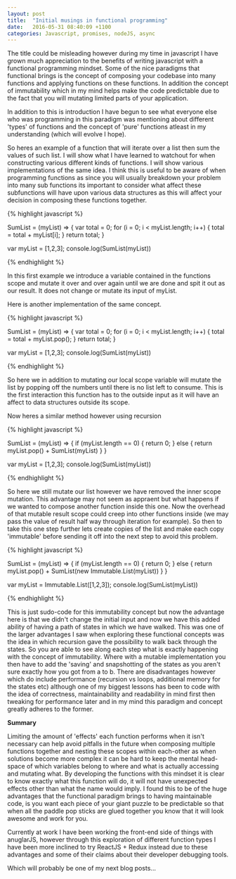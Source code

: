 ```yaml
---
layout: post
title:  "Initial musings in functional programming"
date:   2016-05-31 08:40:09 +1100
categories: Javascript, promises, nodeJS, async
---
```


The title could be misleading however during my time in javascript I have grown much appreciation to the benefits of writing javascript with a functional programming mindset. Some of the nice paradigms that functional brings is the concept of composing your codebase into many functions and applying functions on these functions. In addition the concept of immutability which in my mind helps make the code predictable due to the fact that you will mutating limited parts of your application. 

In addition to this is introduction I have begun to see what everyone else who was programming in this paradigm was mentioning about different 'types' of functions and the concept of 'pure' functions atleast in my understanding (which will evolve I hope).

So heres an example of a function that will iterate over a list then sum the values of such list. I will show what I have learned to watchout for when constructing various different kinds of functions. I will show various implementations of the same idea. I think this is useful to be aware of when programming functions as since you will usually breakdown your problem into many sub functions its important to consider what affect these subfunctions will have upon various data structures as this will affect your decision in composing these functions together. 

{% highlight javascript %}

SumList = (myList) => {
    var total = 0;
    for (i = 0; i < myList.length; i++) {
        total = total + myList[i];
    }
    return total;
}

var myList = [1,2,3];
console.log(SumList(myList))

{% endhighlight %}

In this first example we introduce a variable contained in the functions scope and mutate it over and over again until we are done and spit it out as our result. It does not change or mutate its input of myList.

Here is another implementation of the same concept.


{% highlight javascript %}

SumList = (myList) => {
    var total = 0;
    for (i = 0; i < myList.length; i++) {
        total = total + myList.pop();
    }
    return total;
}

var myList = [1,2,3];
console.log(SumList(myList))

{% endhighlight %}

So here we in addition to mutating our local scope variable will mutate the list by popping off the numbers until there is no list left to consume. This is the first interaction this function has to the outside input as it will have an affect to data structures outside its scope.

Now heres a similar method however using recursion

{% highlight javascript %}

SumList = (myList) => {
    if (myList.length == 0) {
        return 0;
    } else {
        return myList.pop() + SumList(myList)
    }
}

var myList = [1,2,3];
console.log(SumList(myList))

{% endhighlight %}

So here we still mutate our list however we have removed the inner scope mutation. This advantage may not seem as appraent but what happens if we wanted to compose another function inside this one. Now the overhead of that mutable result scope could creep into other functions inside (we may pass the value of result half way through iteration for example). So then to take this one step further lets create copies of the list and make each copy 'immutable' before sending it off into the next step to avoid this problem.

{% highlight javascript %}

SumList = (myList) => {
    if (myList.length == 0) {
        return 0;
    } else {
        return myList.pop() + SumList(new Immutable.List(myList))
    }
}

var myList = Immutable.List([1,2,3]);
console.log(SumList(myList))

{% endhighlight %}

This is just sudo-code for this immutability concept but now the advantage here is that we didn't change the initial input and now we have this added ability of having a path of states in which we have walked. This was one of the larger advantages I saw when exploring these functional concepts was the idea in which recursion gave the possibility to walk back through the states. So you are able to see along each step what is exactly happening with the concept of immutability. Where with a mutable implementation you then have to add the 'saving' and snapshotting of the states as you aren't sure exactly how you got from a to b. There are disadvantages however which do include performance (recursion vs loops, additional memory for the states etc) although one of my biggest lessons has been to code with the idea of correctness, maintainability and readability in mind first then tweaking for performance later and in my mind this paradigm and concept greatly adheres to the former. 

<strong>Summary</strong>

Limiting the amount of 'effects' each function performs when it isn't necessary can help avoid pitfalls in the future when composing multiple functions together and nesting these scopes within each-other as when solutions become more complex it can be hard to keep the mental head-space of which variables belong to where and what is actually accessing and mutating what. By developing the functions with this mindset it is clear to know exactly what this function will do, it will not have unexpected effects other than what the name would imply. I found this to be of the huge advantages that the functional paradigm brings to having maintainable code, is you want each piece of your giant puzzle to be predictable so that when all the paddle pop sticks are glued together you know that it will look awesome and work for you. 

Currently at work I have been working the front-end side of things with anuglarJS, however through this exploration of different function types I have been more inclined to try ReactJS + Redux instead due to these advantages and some of their claims about their developer debugging tools.

Which will probably be one of my next blog posts...
